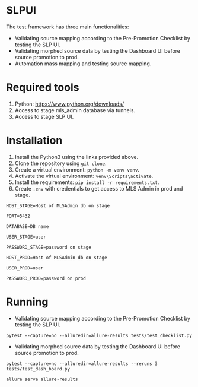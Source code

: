 # SLPUI
The test framework has three main functionalities:
* Validating source mapping according to the Pre-Promotion Checklist by testing the SLP UI.
* Validating morphed source data by testing the Dashboard UI before source promotion to prod.
* Automation mass mapping and testing source mapping.


# Required tools
1. Python: https://www.python.org/downloads/
2. Access to stage mls_admin database via tunnels.
3. Access to stage SLP UI.

# Installation
1. Install the Python3 using the links provided above.
2. Clone the repository using `git clone`.
3. Create a virtual environment: `python -m venv venv`.
4. Activate the virtual environment: `venv\Scripts\activate`.
5. Install the requirements: `pip install -r requirements.txt`.
6. Create `.env` with credentials to get access to MLS Admin in prod and stage. 

`HOST_STAGE=Host of MLSAdmin db on stage`

`PORT=5432`

`DATABASE=DB name`

`USER_STAGE=user`

`PASSWORD_STAGE=password on stage`

`HOST_PROD=Host of MLSAdmin db on stage`

`USER_PROD=user`

`PASSWORD_PROD=password on prod`


# Running
* Validating source mapping according to the Pre-Promotion Checklist by testing the SLP UI.
```shell
pytest --capture=no --alluredir=allure-results tests/test_checklist.py
```
* Validating morphed source data by testing the Dashboard UI before source promotion to prod.
```shell
pytest --capture=no --alluredir=allure-results --reruns 3 tests/test_dash_board.py
```

```shell
allure serve allure-results
```

